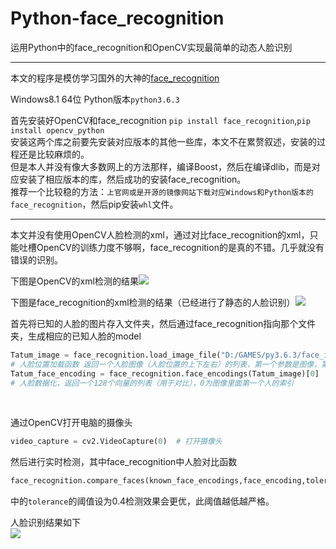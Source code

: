 # Python-face_recognition
运用Python中的face_recognition和OpenCV实现最简单的动态人脸识别
*****

本文的程序是模仿学习国外的大神的[face_recognition](https://github.com/ageitgey/face_recognition)

Windows8.1 64位 Python版本`python3.6.3`<br>


首先安装好OpenCV和face_recognition  `pip install face_recognition`,`pip install opencv_python`<br>
安装这两个库之前要先安装对应版本的其他一些库，本文不在累赘叙述，安装的过程还是比较麻烦的。<br>
但是本人并没有像大多数网上的方法那样，编译Boost，然后在编译dlib，而是对应安装了相应版本的库，然后成功的安装face_recognition。<br>
推荐一个比较稳的方法：`上官网或是开源的镜像网站下载对应Windows和Python版本的face_recognition`，然后pip安装`whl`文件。<br>
***

本文并没有使用OpenCV人脸检测的xml，通过对比face_recognition的xml，只能吐槽OpenCV的训练力度不够啊，face_recognition的是真的不错。几乎就没有错误的识别。<br>

下图是OpenCV的xml检测的结果![](https://github.com/J-crow/Python-face_recognition/blob/master/image/me.jpg)<br>

下图是face_recognition的xml检测的结果（已经进行了静态的人脸识别）![](https://github.com/J-crow/Python-face_recognition/blob/master/image/mayun.jpg)<br>



首先将已知的人脸的图片存入文件夹，然后通过face_recognition指向那个文件夹，生成相应的已知人脸的model<br>
```python
Tatum_image = face_recognition.load_image_file("D:/GAMES/py3.6.3/face_id/known/jt.jpg") 
# 人脸位置加载函数 返回一个人脸图像（人脸位置的上下左右）的列表，第一个参数是图像，第二个参数是多少倍的上采样图像寻找面孔，数字越大，寻找较小的面孔，第三个参数是人脸检测模型，默认是hog
Tatum_face_encoding = face_recognition.face_encodings(Tatum_image)[0] 
# 人脸数据化，返回一个128个向量的列表（用于对比），0为图像里面第一个人的索引
```
<br>



通过OpenCV打开电脑的摄像头<br>
```python
video_capture = cv2.VideoCapture(0)  # 打开摄像头
```
然后进行实时检测，其中face_recognition中人脸对比函数
```python
face_recognition.compare_faces(known_face_encodings,face_encoding,tolerance=0.4)
```
中的`tolerance`的阈值设为0.4检测效果会更优，此阈值越低越严格。<br>

人脸识别结果如下<br>
![](https://github.com/J-crow/Python-face_recognition/blob/master/image/face1.gif)
